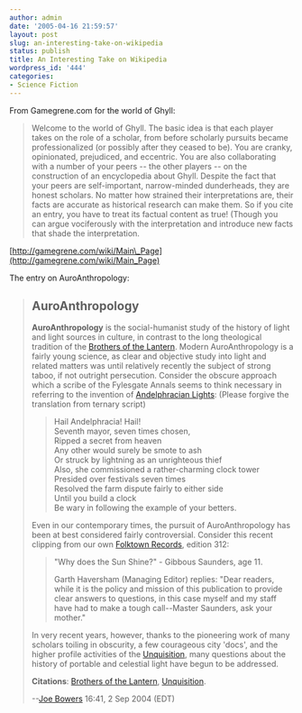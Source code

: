 ```yaml
---
author: admin
date: '2005-04-16 21:59:57'
layout: post
slug: an-interesting-take-on-wikipedia
status: publish
title: An Interesting Take on Wikipedia
wordpress_id: '444'
categories:
- Science Fiction
---
```


From Gamegrene.com for the world of Ghyll:

> Welcome to the world of Ghyll. The basic idea is that each player
> takes on the role of a scholar, from before scholarly pursuits became
> professionalized (or possibly after they ceased to be). You are
> cranky, opinionated, prejudiced, and eccentric. You are also
> collaborating with a number of your peers -- the other players -- on
> the construction of an encyclopedia about Ghyll. Despite the fact that
> your peers are self-important, narrow-minded dunderheads, they are
> honest scholars. No matter how strained their interpretations are,
> their facts are accurate as historical research can make them. So if
> you cite an entry, you have to treat its factual content as true!
> (Though you can argue vociferously with the interpretation and
> introduce new facts that shade the interpretation.

[http://gamegrene.com/wiki/Main\_Page](http://gamegrene.com/wiki/Main_Page)

The entry on AuroAnthropology:

> ## AuroAnthropology
>
> **AuroAnthropology** is the social-humanist study of the history of
> light and light sources in culture, in contrast to the long
> theological tradition of the [Brothers of the
> Lantern](http://gamegrene.com/wiki/Brothers_of_the_Lantern "Brothers of the Lantern").
> Modern AuroAnthropology is a fairly young science, as clear and
> objective study into light and related matters was until relatively
> recently the subject of strong taboo, if not outright persecution.
> Consider the obscure approach which a scribe of the Fylesgate Annals
> seems to think necessary in referring to the invention of
> [Andelphracian
> Lights](http://gamegrene.com/wiki/Andelphracian_Lights "Andelphracian Lights"):
> (Please forgive the translation from ternary script)
>
> > Hail Andelphracia! Hail!\
> > Seventh mayor, seven times chosen,\
> > Ripped a secret from heaven\
> > Any other would surely be smote to ash\
> > Or struck by lightning as an unrighteous thief\
> > Also, she commissioned a rather-charming clock tower\
> > Presided over festivals seven times\
> > Resolved the farm dispute fairly to either side\
> > Until you build a clock\
> > Be wary in following the example of your betters.
>
> Even in our contemporary times, the pursuit of AuroAnthropology has
> been at best considered fairly controversial. Consider this recent
> clipping from our own [Folktown
> Records](http://gamegrene.com/wiki/Folktown_Records "Folktown Records"),
> edition 312:
>
> > "Why does the Sun Shine?" - Gibbous Saunders, age 11.
> >
> > Garth Haversham (Managing Editor) replies: "Dear readers, while it
> > is the policy and mission of this publication to provide clear
> > answers to questions, in this case myself and my staff have had to
> > make a tough call--Master Saunders, ask your mother."
>
> In very recent years, however, thanks to the pioneering work of many
> scholars toiling in obscurity, a few courageous city 'docs', and the
> higher profile activities of the
> [Unquisition](http://gamegrene.com/wiki/Unquisition "Unquisition"),
> many questions about the history of portable and celestial light have
> begun to be addressed.
>
> **Citations**: [Brothers of the
> Lantern](http://gamegrene.com/wiki/Brothers_of_the_Lantern "Brothers of the Lantern"),
> [Unquisition](http://gamegrene.com/wiki/Unquisition "Unquisition").
>
> --[Joe
> Bowers](http://gamegrene.com/wiki/User:Joe_Bowers "User:Joe Bowers")
> 16:41, 2 Sep 2004 (EDT)
